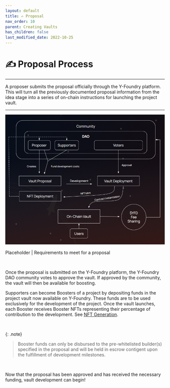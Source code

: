 ```yaml
---
layout: default
title: ✍️ Proposal
nav_order: 10
parent: Creating Vaults
has_children: false
last_modified_date: 2022-10-25
---
```


# ✍️ Proposal Process

***

A proposer submits the proposal officially through the Y-Foundry platform. This will turn all the previously documented proposal information from the idea stage into a series of on-chain instructions for launching the project vault.

***

![Vault Proposal Process](/assets/images/learn/about/proposal-vault.png)

Placeholder | Requirements to meet for a proposal

<br>

Once the proposal is submitted on the Y-Foundry platform, the Y-Foundry DAO community votes to approve the vault. If approved by the community, the vault will then be available for boosting.

Supporters can become Boosters of a project by depositing funds in the project vault now available on Y-Foundry. These funds are to be used exclusively for the development of the project. Once the vault launches, each Booster receives Booster NFTs representing their percentage of contribution to the development. See [NFT Generation](5-vault-nft.md).

<br>

{: .note}
> Booster funds can only be disbursed to the pre-whitelisted builder(s) specified in the proposal and will be held in escrow contigent upon the fulfillment of development milestones.

<br>

Now that the proposal has been approved and has received the necessary funding, vault development can begin!

